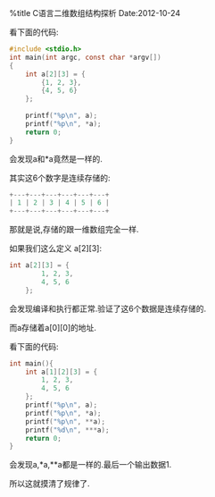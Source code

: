 %title C语言二维数组结构探析
Date:2012-10-24

看下面的代码:

```c
#include <stdio.h>
int main(int argc, const char *argv[])
{
	int a[2][3] = {
		{1, 2, 3}, 
		{4, 5, 6}
	}; 
	
	printf("%p\n", a);
	printf("%p\n", *a);
	return 0;
}
```

会发现a和\*a竟然是一样的.

其实这6个数字是连续存储的:

```c
+---+---+---+---+---+---+
| 1 | 2 | 3 | 4 | 5 | 6 |
+---+---+---+---+---+---+
```

那就是说,存储的跟一维数组完全一样.

如果我们这么定义 a[2][3]:
```c
int a[2][3] = {
        1, 2, 3,
        4, 5, 6
    };
```

会发现编译和执行都正常.验证了这6个数据是连续存储的.

而a存储着a[0][0]的地址.

看下面的代码:

```c
int main(){
    int a[1][2][3] = {
        1, 2, 3,
        4, 5, 6
    };
	printf("%p\n", a);
	printf("%p\n", *a);
	printf("%p\n", **a);
	printf("%d\n", ***a);
    return 0;                                                             
}
```
会发现a,\*a,\*\*a都是一样的.最后一个输出数据1.

所以这就摸清了规律了.


